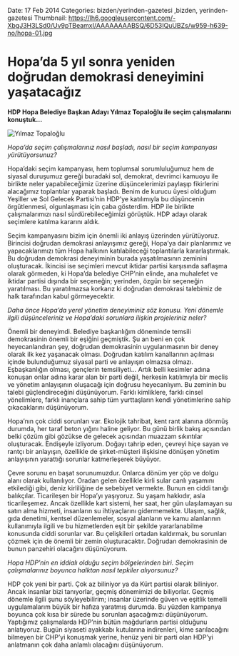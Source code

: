 Date: 17 Feb 2014
Categories: bizden/yerinden-gazetesi ,bizden, yerinden-gazetesi
Thumbnail: https://lh6.googleusercontent.com/-XbgJ3H3LSd0/Uv9pTBeamxI/AAAAAAAABSQ/6D53IQuUBZs/w959-h639-no/hopa-01.jpg


# Hopa’da 5 yıl sonra yeniden doğrudan demokrasi deneyimini yaşatacağız

**HDP Hopa Belediye Başkan Adayı Yılmaz Topaloğlu ile seçim çalışmalarını konuştuk…**


![Yılmaz Topaloğlu](https://lh6.googleusercontent.com/-XbgJ3H3LSd0/Uv9pTBeamxI/AAAAAAAABSQ/6D53IQuUBZs/w959-h639-no/hopa-01.jpg)

*Hopa’da seçim çalışmalarınız nasıl başladı, nasıl bir seçim kampanyası yürütüyorsunuz?*

Hopa’daki seçim kampanyası, hem toplumsal sorumluluğumuz hem de siyasal duruşumuz gereği buradaki sol, demokrat, devrimci kamuoyu ile birlikte neler yapabileceğimiz üzerine düşüncelerimizi paylaşıp fikirlerini alacağımız toplantılar yaparak başladı. Benim de kurucu üyesi olduğum Yeşiller ve Sol Gelecek Partisi’nin HDP’ye katılımıyla bu düşüncenin örgütlenmesi, olgunlaşması için çaba gösterdim. HDP ile birlikte çalışmalarımızı nasıl sürdürebileceğimizi görüştük. HDP adayı olarak seçimlere katılma kararını aldık. 

Seçim kampanyasını bizim için önemli iki anlayış üzerinden yürütüyoruz. Birincisi doğrudan demokrasi anlayışımız gereği, Hopa’ya dair planlarımız ve yapacaklarımızı tüm Hopa halkının katılabileceği toplantılarla kararlaştırmak. Bu doğrudan demokrasi deneyiminin burada yaşatılmasının zeminini oluşturacak. İkincisi ise seçimleri mevcut iktidar partisi karşısında saflaşma olarak görmeden, ki Hopa’da belediye CHP’nin elinde, ana muhalefet ve iktidar partisi dışında bir seçeneğin; yerinden, özgün bir seçeneğin yaratılması. Bu yaratılmazsa korkarız ki doğrudan demokrasi talebimiz de halk tarafından kabul görmeyecektir. 

*Daha önce Hopa’da yerel yönetim deneyiminiz söz konusu. Yeni dönemle ilgili düşünceleriniz ve Hopa’daki sorunlara ilişkin projeleriniz neler?*

Önemli bir deneyimdi. Belediye başkanlığım döneminde temsili demokrasinin önemli bir eşiğini geçmiştik. Şu an beni en çok heyecanlandıran şey, doğrudan demokrasinin uygulanmasının bir deney olarak ilk kez yaşanacak olması. Doğrudan katılım kanallarının açılması içinde bulunduğumuz siyasal parti ve anlayışın olmazsa olmazı. Eşbaşkanlığın olması, gençlerin temsiliyeti... Artık belli kesimler adına konuşan onlar adına karar alan bir parti değil, herkesin katılımıyla bir meclis ve yönetim anlayışının oluşacağı için doğrusu heyecanlıyım. Bu zeminin bu talebi güçlendireceğini düşünüyorum. Farklı kimliklere, farklı cinsel yönelimlere, farklı inançlara sahip tüm yurttaşların kendi yönetimlerine sahip çıkacaklarını düşünüyorum.

Hopa’nın çok ciddi sorunları var. Ekolojik tahribat, kent rant alanına dönmüş durumda, her taraf beton yığını haline geliyor. Bu günü birlik bakış açısından belki çözüm gibi gözükse de gelecek açısından muazzam sıkıntılar oluşturacak. Endişeyle izliyorum. Doğayı tahrip eden, çevreyi hiçe sayan ve rantçı bir anlayışın, özellikle de şirket-müşteri ilişkisine dönüşen yönetim anlayışının yarattığı sorunlar katmerleşerek büyüyor.

Çevre sorunu en başat sorunumuzdur. Onlarca dönüm yer çöp ve dolgu alanı olarak kullanılıyor. Oradan gelen özellikle kirli sular canlı yaşamını etkilediği gibi, deniz kirliliğine de sebebiyet vermekte. Bunun en ciddi tanığı balıkçılar. Ticarileşen bir Hopa’yı yaşıyoruz. Su yaşam hakkıdır, asla ticarileşemez. Ancak özellikle kart sistemi, her saat, her gün ulaşılamayan su satın alma hizmeti, insanların su ihtiyaçlarını gidermemekte. Ulaşım, sağlık, gıda denetimi, kentsel düzenlemeler, sosyal alanların ve  kamu alanlarının kullanımıyla ilgili ve bu hizmetlerden eşit bir şekilde yararlanabilme konusunda ciddi sorunlar var. Bu çelişkileri ortadan kaldırmak, bu sorunları çözmek için de önemli bir zemin oluşturacaktır. Doğrudan demokrasinin de bunun panzehiri olacağını düşünüyorum. 

*Hopa HDP’nin en iddialı olduğu seçim bölgelerinden biri. Seçim çalışmalarınız boyunca halktan nasıl tepkiler alıyorsunuz?*

HDP çok yeni bir parti. Çok az biliniyor ya da Kürt partisi olarak biliniyor. Ancak insanlar bizi tanıyorlar, geçmiş dönemimizi de biliyorlar. Geçmiş dönemle ilgili şunu söyleyebilirim; insanlar üzerinde güven ve eşitlik temelli uygulamalarım büyük bir hafıza yaratmış durumda. Bu yüzden kampanya boyunca çok kısa bir sürede bu sorunları aşacağımızı düşünüyorum. Yaptığımız çalışmalarda HDP’nin bütün mağdurların partisi olduğunu anlatıyoruz. Bugün siyaseti ayakkabı kutularına indirenleri, kime sarılacağını bilmeyen bir CHP’yi konuşmak yerine, henüz yeni bir parti olan HDP’yi anlatmanın çok daha anlamlı olacağını düşünüyorum.   


